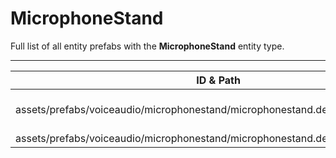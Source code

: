 # MicrophoneStand
Full list of all <Badge type="warning" text="2"/> entity prefabs with the **MicrophoneStand** entity type.

---
| ID & Path |
| --- |
| <a href="#3061223907"><Badge id="3061223907" type="tip" text="#"/></a> <Badge type="tip" text="3061223907"/> <Badge type="info" text="Model"/> <Badge type="info" text="GroundWatch"/> <Badge type="info" text="DestroyOnGroundMissing"/> <Badge type="info" text="Construction"/> <Badge type="info" text="DeployVolumeOBB"/> <Badge type="info" text="Rust.PropRenderer"/> <Badge type="info" text="Deployable"/> <Badge type="info" text="DeployableDecay"/> <Badge type="info" text="DeployVolumeOBB"/> <Badge type="info" text="VoiceProcessor"/> <br> assets/prefabs/voiceaudio/microphonestand/microphonestand.deployed.prefab |
| <a href="#113644298"><Badge id="113644298" type="tip" text="#"/></a> <Badge type="tip" text="113644298"/> <Badge type="info" text="VoiceProcessor"/> <br> assets/prefabs/voiceaudio/microphonestand/microphonestand.deployed.static.prefab |
